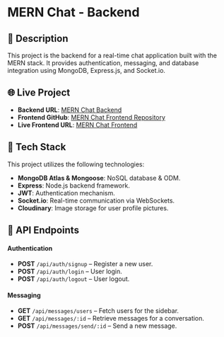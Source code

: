 # MERN Chat - Backend

## 📌 Description

This project is the backend for a real-time chat application built with the MERN stack. It provides authentication, messaging, and database integration using MongoDB, Express.js, and Socket.io.

## 🌐 Live Project

- **Backend URL**: [MERN Chat Backend](https://mern-chat-backend-j0dv.onrender.com/)
- **Frontend GitHub**: [MERN Chat Frontend Repository](https://github.com/SziNo/mern-chat-frontend)
- **Live Frontend URL**: [MERN Chat Frontend](https://mern-chat-frontend-lemon.vercel.app/)

## 🚀 Tech Stack

This project utilizes the following technologies:

- **MongoDB Atlas & Mongoose**: NoSQL database & ODM.
- **Express**: Node.js backend framework.
- **JWT**: Authentication mechanism.
- **Socket.io**: Real-time communication via WebSockets.
- **Cloudinary**: Image storage for user profile pictures.

## 📑 API Endpoints

#### Authentication

- **POST** `/api/auth/signup` – Register a new user.
- **POST** `/api/auth/login` – User login.
- **POST** `/api/auth/logout` – User logout.

#### Messaging

- **GET** `/api/messages/users` – Fetch users for the sidebar.
- **GET** `/api/messages/:id` – Retrieve messages for a conversation.
- **POST** `/api/messages/send/:id` – Send a new message.
